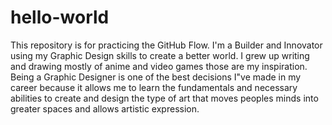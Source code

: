 # hello-world
This repository is for practicing the GitHub Flow.
I'm a Builder and Innovator using my Graphic Design skills to create a better world.
I grew up writing and drawing mostly of anime and video games those are my inspiration.
Being a Graphic Designer is one of the best decisions I"ve made in my career because it allows me to learn the fundamentals and necessary abilities to create and design the type of art that moves peoples minds into greater spaces and allows artistic expression.

